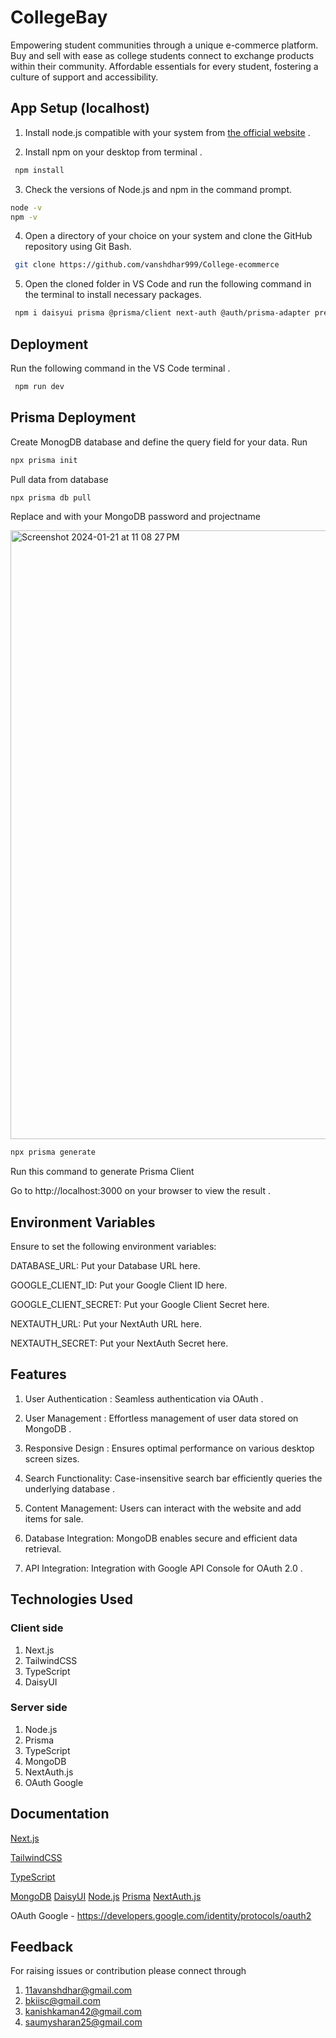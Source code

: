 # CollegeBay

Empowering student communities through a unique e-commerce platform. Buy and sell with ease as college students connect to exchange products within their community. Affordable essentials for every student, fostering a culture of support and accessibility.

## App Setup (localhost)

1. Install node.js compatible with your system from [the official website](https://nodejs.org/en/download) . 

2. Install npm on your desktop from terminal .
```bash
 npm install
  ```


 3. Check the versions of Node.js and npm in the command prompt.
  
  ```bash
 node -v
npm -v
  ```



4. Open a directory of your choice on your system and clone the GitHub repository using Git Bash.

```bash
 git clone https://github.com/vanshdhar999/College-ecommerce
  ```
5. Open the cloned folder in VS Code and run the following command in the terminal to install necessary packages.
```bash
 npm i daisyui prisma @prisma/client next-auth @auth/prisma-adapter prettier eslint-config-prettier prettier-plugin-tailwindcss
  ```



## Deployment 
Run the following command in the VS Code terminal .

```bash
 npm run dev
  ```

## Prisma Deployment 
Create MonogDB database and define the query field for your data.
Run 
```bash
npx prisma init
```
Pull data from database 
```bash
npx prisma db pull
```
Replace <password> and <projectname> with your MongoDB password and projectname

<img width="974" alt="Screenshot 2024-01-21 at 11 08 27 PM" src="https://github.com/vanshdhar999/College-ecommerce/assets/118869994/cc5a7ab6-3317-4dfb-a4b6-7ccd6e9fe890">

```bash
npx prisma generate
```
Run this command to generate Prisma Client 


Go to http://localhost:3000 on your browser to view the result .

## Environment Variables 
Ensure to set the following environment variables:

DATABASE_URL: Put your Database URL here.

GOOGLE_CLIENT_ID: Put your Google Client ID here.

GOOGLE_CLIENT_SECRET: Put your Google Client Secret here.

NEXTAUTH_URL: Put your NextAuth URL here.

NEXTAUTH_SECRET: Put your NextAuth Secret here.


## Features 


1. User Authentication : Seamless authentication via OAuth .

2. User Management : Effortless management of user data stored on MongoDB .

3. Responsive Design : Ensures optimal performance on various desktop screen sizes. 


4. Search Functionality: Case-insensitive search bar efficiently queries the underlying database .


5. Content Management: Users can interact with the website and add items for sale.

6. Database Integration: MongoDB enables secure and efficient data retrieval.

7. API Integration: Integration with Google API Console for OAuth 2.0 .











## Technologies Used

### Client side 
1. Next.js
2. TailwindCSS
3. TypeScript
4. DaisyUI 

### Server side 
1. Node.js
2. Prisma
3. TypeScript
4. MongoDB
5. NextAuth.js
6. OAuth Google

## Documentation

[Next.js](https://nextjs.org/docs)

[TailwindCSS](https://v2.tailwindcss.com/docs)

[TypeScript](https://www.typescriptlang.org/docs/)

[MongoDB](https://www.mongodb.com/docs/)
[DaisyUI](https://daisyui.com/)
[Node.js](https://nodejs.org/docs/latest/api/)
[Prisma](https://www.prisma.io/docs)
[NextAuth.js](https://next-auth.js.org/)



OAuth Google - https://developers.google.com/identity/protocols/oauth2

## Feedback 
For raising issues or contribution please connect through 

1. 11avanshdhar@gmail.com
2. bkiisc@gmail.com
3. kanishkaman42@gmail.com
4. saumysharan25@gmail.com





















